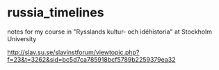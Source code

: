 # russia_timelines
notes for my course in "Rysslands kultur- och idéhistoria" at Stockholm University

http://slav.su.se/slavinstforum/viewtopic.php?f=23&t=3262&sid=bc5d7ca785918bcf5789b2259379ea32
